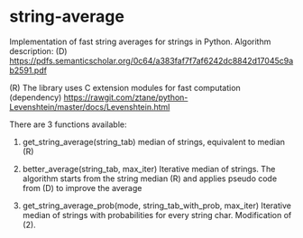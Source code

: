 # string-average

Implementation of fast string averages for strings in Python.
Algorithm description:
(D) https://pdfs.semanticscholar.org/0c64/a383faf7f7af6242dc8842d17045c9ab2591.pdf

(R) The library uses C extension modules for fast computation (dependency)
https://rawgit.com/ztane/python-Levenshtein/master/docs/Levenshtein.html

There are 3 functions available:

1. get_string_average(string_tab)
median of strings, equivalent to median (R)

2. better_average(string_tab, max_iter)
Iterative median of strings. The algorithm starts from the string median (R) and applies pseudo code from (D) to improve the average

3. get_string_average_prob(mode, string_tab_with_prob, max_iter)
Iterative median of strings with probabilities for every string char. Modification of (2).





